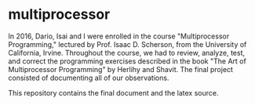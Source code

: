 # multiprocessor
In 2016, Dario, Isai and I were enrolled in the course "Multiprocessor Programming," lectured by Prof. Isaac D. Scherson, from the University of California, Irvine. Throughout the course, we had to review, analyze, test, and correct the programming exercises described in the book "The Art of Multiprocessor Programming" by Herlihy and Shavit. The final project consisted of documenting all of our observations. 

This repository contains the final document and the latex source.
